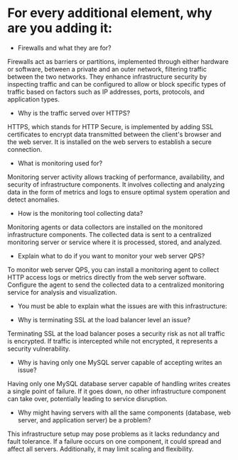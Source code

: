 # For every additional element, why are you adding it:

- Firewalls and what they are for?

Firewalls act as barriers or partitions, implemented through either hardware or software, between a private and an outer network, filtering traffic between the two networks. They enhance infrastructure security by inspecting traffic and can be configured to allow or block specific types of traffic based on factors such as IP addresses, ports, protocols, and application types.

- Why is the traffic served over HTTPS?

HTTPS, which stands for HTTP Secure, is implemented by adding SSL certificates to encrypt data transmitted between the client's browser and the web server. It is installed on the web servers to establish a secure connection.

- What is monitoring used for?

Monitoring server activity allows tracking of performance, availability, and security of infrastructure components. It involves collecting and analyzing data in the form of metrics and logs to ensure optimal system operation and detect anomalies.

- How is the monitoring tool collecting data?

Monitoring agents or data collectors are installed on the monitored infrastructure components. The collected data is sent to a centralized monitoring server or service where it is processed, stored, and analyzed.

- Explain what to do if you want to monitor your web server QPS?

To monitor web server QPS, you can install a monitoring agent to collect HTTP access logs or metrics directly from the web server software. Configure the agent to send the collected data to a centralized monitoring service for analysis and visualization.

- You must be able to explain what the issues are with this infrastructure:

- Why is terminating SSL at the load balancer level an issue?

Terminating SSL at the load balancer poses a security risk as not all traffic is encrypted. If traffic is intercepted while not encrypted, it represents a security vulnerability.

- Why is having only one MySQL server capable of accepting writes an issue?

Having only one MySQL database server capable of handling writes creates a single point of failure. If it goes down, no other infrastructure component can take over, potentially leading to service disruption.

- Why might having servers with all the same components (database, web server, and application server) be a problem?

This infrastructure setup may pose problems as it lacks redundancy and fault tolerance. If a failure occurs on one component, it could spread and affect all servers. Additionally, it may limit scaling and flexibility.